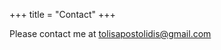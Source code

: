 +++
title =  "Contact"
+++

Please contact me at [tolisapostolidis@gmail.com](tolisapostoldis@gmail.com)